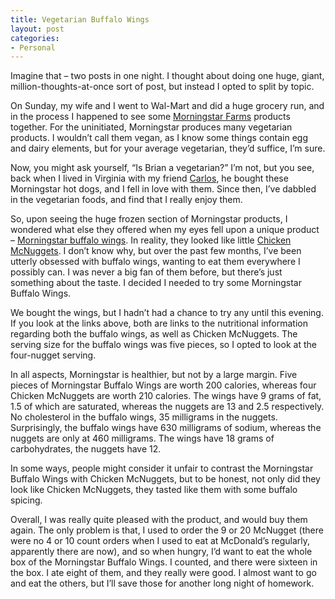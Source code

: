 ```yaml
---
title: Vegetarian Buffalo Wings
layout: post
categories:
- Personal
---
```

Imagine that – two posts in one night. I thought about doing one huge, giant, million-thoughts-at-once sort of post, but instead I opted to split by topic.

On Sunday, my wife and I went to Wal-Mart and did a huge grocery run, and in the process I happened to see some [Morningstar Farms][1] products together. For the uninitiated, Morningstar produces many vegetarian products. I wouldn’t call them vegan, as I know some things contain egg and dairy elements, but for your average vegetarian, they’d suffice, I’m sure.

Now, you might ask yourself, “Is Brian a vegetarian?” I’m not, but you see, back when I lived in Virginia with my friend [Carlos][2], he bought these Morningstar hot dogs, and I fell in love with them. Since then, I’ve dabbled in the vegetarian foods, and find that I really enjoy them.

So, upon seeing the huge frozen section of Morningstar products, I wondered what else they offered when my eyes fell upon a unique product – [Morningstar buffalo wings][3]. In reality, they looked like little [Chicken McNuggets][4]. I don’t know why, but over the past few months, I’ve been utterly obsessed with buffalo wings, wanting to eat them everywhere I possibly can. I was never a big fan of them before, but there’s just something about the taste. I decided I needed to try some Morningstar Buffalo Wings.

We bought the wings, but I hadn’t had a chance to try any until this evening. If you look at the links above, both are links to the nutritional information regarding both the buffalo wings, as well as Chicken McNuggets. The serving size for the buffalo wings was five pieces, so I opted to look at the four-nugget serving.

In all aspects, Morningstar is healthier, but not by a large margin. Five pieces of Morningstar Buffalo Wings are worth 200 calories, whereas four Chicken McNuggets are worth 210 calories. The wings have 9 grams of fat, 1.5 of which are saturated, whereas the nuggets are 13 and 2.5 respectively. No cholesterol in the buffalo wings, 35 milligrams in the nuggets. Surprisingly, the buffalo wings have 630 milligrams of sodium, whereas the nuggets are only at 460 milligrams. The wings have 18 grams of carbohydrates, the nuggets have 12.

In some ways, people might consider it unfair to contrast the Morningstar Buffalo Wings with Chicken McNuggets, but to be honest, not only did they look like Chicken McNuggets, they tasted like them with some buffalo spicing.

Overall, I was really quite pleased with the product, and would buy them again. The only problem is that, I used to order the 9 or 20 McNugget (there were no 4 or 10 count orders when I used to eat at McDonald’s regularly, apparently there are now), and so when hungry, I’d want to eat the whole box of the Morningstar Buffalo Wings. I counted, and there were sixteen in the box. I ate eight of them, and they really were good. I almost want to go and eat the others, but I’ll save those for another long night of homework.

 [1]: http://www.morningstarfarms.com
 [2]: http://www.retrospeck.net
 [3]: http://kellogg.marketlocator.com/kelloggs/us/knutr.nsf/webmorningstarfarms/E2FDBB3B8E63AD8F862569C90070E20E?opendocument&Cat=MorningStarFarms
 [4]: http://www.mcdonalds.com/countries/usa/food/nutrition/menuitems/index.jsp/itemID=483